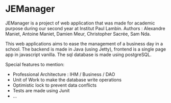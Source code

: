 # JEManager

JEManager is a project of web application that was made for academic purpose during our second year at Institut Paul Lambin.
Authors : Alexandre Maniet, Antoine Maniet, Damien Meur, Christopher Sacrée, Sam Nda.

This web applications aims to ease the management of a business day in a school.
The backend is made in Java (using Jetty), frontend is a single page app in javascript vanilla. The sql database is made using postgreSQL.

Special features to mention:
- Professional Architecture : IHM / Business / DAO 
- Unit of Work to make the database write operations
- Optimistic lock to prevent data conflicts
- Tests are made using Junit
- ...
